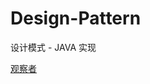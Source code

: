 # Design-Pattern
设计模式 - JAVA 实现


[观察者](https://github.com/wstars1994/Design-Pattern/tree/master/src/dp/observer/ "Title")
